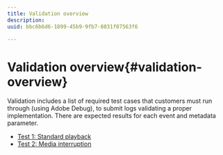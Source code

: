 ```yaml
---
title: Validation overview
description: 
uuid: bbc6b6d6-1899-45b9-9fb7-8031f07563f6

---
```


# Validation overview{#validation-overview}

Validation includes a list of required test cases that customers must run through (using Adobe Debug), to submit logs validating a proper implementation. 
There are expected results for each event and metadata parameter. 

* [Test 1: Standard playback](test1-standard-playback.md)
* [Test 2: Media interruption](test2-media-interrupt.md)
